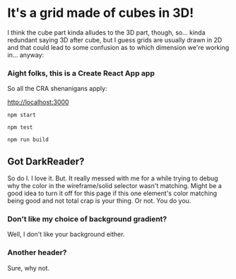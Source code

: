 # It's a grid made of cubes in 3D!

I think the cube part kinda alludes to the 3D part, though, so... kinda redundant saying 3D after cube, but I guess grids are usually drawn in 2D and that could lead to some confusion as to which dimension we're working in... anyway:

### Aight folks, this is a Create React App app

So all the CRA shenanigans apply:

[http://localhost:3000](http://localhost:3000)

`npm start`

`npm test`

`npm run build`

## Got DarkReader?

So do I.  I love it.  But.  It really messed with me for a while trying to debug why the color in the wireframe/solid selector wasn't matching.  Might be a good idea to turn it off for this page if this one element's color matching being good and not total crap is your thing.  Or not.  You do you.

### Don't like my choice of background gradient?

Well, I don't like your background either.

### Another header?

Sure, why not.